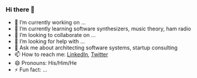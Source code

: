 ### Hi there 👋

<!--
**aprasadh/aprasadh** is a ✨ _special_ ✨ repository because its `README.md` (this file) appears on your GitHub profile.

Here are some ideas to get you started:

- 🔭 I’m currently working on ...
- 🌱 I’m currently learning ...
- 👯 I’m looking to collaborate on ...
- 🤔 I’m looking for help with ...
- 💬 Ask me about ...
- 📫 How to reach me: ...
- 😄 Pronouns: ...
- ⚡ Fun fact: ...
-->
- 🔭 I’m currently working on ...
- 🌱 I’m currently learning software synthesizers, music theory, ham radio
- 👯 I’m looking to collaborate on ...
- 🤔 I’m looking for help with ...
- 💬 Ask me about architecting software systems, startup consulting
- 📫 How to reach me: [LinkedIn](https://www.linkedin.com/in/guruprasath), [Twitter](https://www.twitter.com/guruprasath)
- 😄 Pronouns: His/Him/He
- ⚡ Fun fact: ...
